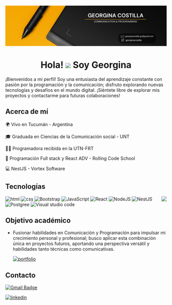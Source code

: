 <img src= "https://github.com/georginacostilla/GeorginaCostilla/blob/main/Banner.png"></img>

<h1 align="center">Hola! <img src="https://raw.githubusercontent.com/iampavangandhi/iampavangandhi/master/gifs/Hi.gif" width="30px"> Soy Georgina</h1>

¡Bienvenidos a mi perfil! Soy una entusiasta del aprendizaje constante con pasión por la programación y la comunicación; disfruto explorando nuevas tecnologías y desafíos en el mundo digital.
¡Siéntete libre de explorar mis proyectos y contactarme para futuras colaboraciones!

## Acerca de mí

🌍 Vivo en Tucumán - Argentina

🎓 Graduada en Ciencias de la Comunicación social - UNT

👩‍💻 Programadora recibida en la UTN-FRT

🚀 Programación Full stack y React ADV - Rolling Code School

💻 NestJS - Vortex Software 

## Tecnologías

<img align="right" src="https://github.com/rajput2107/rajput2107/blob/master/Assets/Developer.gif"/>

<img alt="html" src="https://img.shields.io/badge/HTML5-E34F26?style=for-the-badge&logo=html5&logoColor=white">
<img alt="css" src="https://img.shields.io/badge/CSS3-1572B6?style=for-the-badge&logo=css3&logoColor=white">
<img alt="Bootstrap" src="https://img.shields.io/badge/Bootstrap-563D7C?style=for-the-badge&logo=bootstrap&logoColor=white">
<img alt="JavaScript" src="https://img.shields.io/badge/JavaScript-323330?style=for-the-badge&logo=javascript&logoColor=F7DF1E">
<img alt="React" src="https://img.shields.io/badge/react-%2320232a.svg?style=for-the-badge&logo=react&logoColor=%2361DAFB"/>
<img alt="NodeJS" src="https://img.shields.io/badge/node.js-%2343853D.svg?style=for-the-badge&logo=node-dot-js&logoColor=white"/>
<img alt="NestJS" src="https://img.shields.io/badge/NestJS-E0234E?style=for-the-badge&logo=nestjs&logoColor=white"/>
<img alt="Postgree" src="https://img.shields.io/badge/PostgreSQL-336791?style=for-the-badge&logo=postgresql&logoColor=white"/>
<img alt="Visual studio code" src="https://img.shields.io/badge/Visual%20Studio%20Code-0078d7?style=for-the-badge&logo=visualstudiocode&logoColor=white">

## Objetivo académico

- Fusionar habilidades en Comunicación y Programación para impulsar mi crecimiento personal y profesional; busco aplicar esta combinación única en proyectos futuros, aportando una perspectiva versátil y habilidades tanto técnicas como comunicativas.

  [![portfolio](https://img.shields.io/badge/mi_portfolio-000?style=for-the-badge&logo=ko-fi&logoColor=white)](https://portfoliogeorginacostilla.netlify.app/)

## Contacto

[![Gmail Badge](https://img.shields.io/badge/-georginacostilla.gc@gmail.com-c14438?style=flat-square&logo=Gmail&logoColor=white&link=mailto:georginacostilla.gc@gmail.com)](mailto:georginacostilla.gc@gmail.com)

[![linkedin](https://img.shields.io/badge/linkedin-0A66C2?style=for-the-badge&logo=linkedin&logoColor=white)](https://www.linkedin.com/in/georgina-costilla/)
